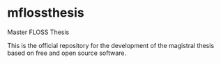 mflossthesis
============

Master FLOSS Thesis

This is the official repository for the development of the magistral thesis based on free and open source software.
